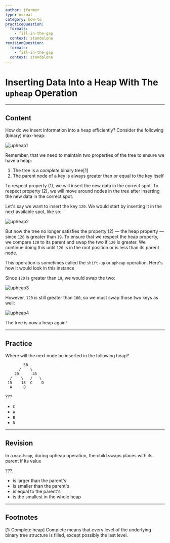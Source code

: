 ```yaml
---
author: jfarmer
type: normal
category: how-to
practiceQuestion:
  formats:
    - fill-in-the-gap
  context: standalone
revisionQuestion:
  formats:
    - fill-in-the-gap
  context: standalone
---
```


# Inserting Data Into a Heap With The `upheap` Operation


---

## Content

How do we insert information into a heap efficiently? Consider the following (binary) max-heap:

![upheap1](https://img.enkipro.com/5b33803aab36347394dd05d8c1af8aa3.png)

Remember, that we need to maintain two properties of the tree to ensure we have a heap:

1. The tree is a *complete* binary tree[1]
2. The parent node of a key is always greater than or equal to the key itself

To respect property (1), we will insert the new data in the correct spot.  To respect property (2), we will move around nodes in the tree after inserting the new data in the correct spot.

Let's say we want to insert the key `120`.  We would start by inserting it in the next available spot, like so:

![upheap2](https://img.enkipro.com/0980ef3705a44971cd1dc0b08aa8737c.png)

But now the tree no longer satisfies the property (2) — the heap property — since `120` is greater than `19`.  To ensure that we respect the heap property, we compare `120` to its parent and swap the two if `120` is greater.  We continue doing this until `120` is in the root position or is less than its parent node.

This operation is sometimes called the `shift-up` or `upheap` operation.  Here's how it would look in this instance

Since `120` is greater than `19`, we would swap the two:

![upheap3](https://img.enkipro.com/7c58cf45092b84206cd31840b25d9a5b.png)

However, `120` is still greater than `100`, so we must swap those two keys as well:

![upheap4](https://img.enkipro.com/9aaa289e8d3a5e0bf0206e9add5a90d7.png)

The tree is now a heap again!


---

## Practice

Where will the next node be inserted in the following heap?

```plain-text
        50
      /    \
    20      45
  /    \   /   \
 15    18  C    D
  A     B
```
???

- `C`
- `A`
- `B`
- `D`


---

## Revision

In a `max-heap`, during upheap operation, the child swaps places with its parent if its value

???.

- is larger than the parent's
- is smaller than the parent's
- is equal to the parent's
- is the smallest in the whole heap


---

## Footnotes

[1: Complete heap]
Complete means that every level of the underlying binary tree structure is filled, except possibly the last level.
